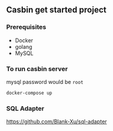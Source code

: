 ## Casbin get started project

### Prerequisites
- Docker
- golang
- MySQL

### To run casbin server 

mysql password would be `root`
```bash
docker-compose up
```

### SQL Adapter

https://github.com/Blank-Xu/sql-adapter